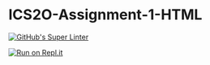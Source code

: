 # ICS2O-Assignment-1-HTML

[![GitHub's Super Linter](https://github.com/Brayden-Blank/ICS2O-Assignment-1-HTML/actions/workflows/main.yml/badge.svg)](https://github.com/Brayden-Blank/ICS2O-Assignment-1-HTML/actions/workflows/main.yml)

[![Run on Repl.it](https://repl.it/badge/github/<Brayden-Blank>/<ICS2O-Assignment-1-HTML>)](https://repl.it/github/<Brayden-Blank>/<ICS2O-Assignment-1-HTML>)
